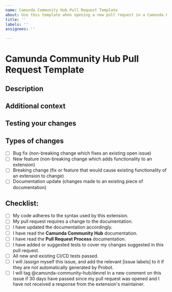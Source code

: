 ```yaml
---
name: Camunda Community Hub Pull Request Template
about: Use this template when opening a new pull request in a Camunda Community extension repository.
title: ''
labels: ''
assignees: ''

---
```


# Camunda Community Hub Pull Request Template

<!--- Provide a general summary of your changes in the issue title above. Do not @ GitHub users in your pull request title. If your extension is still a work in progress, please add [WIP] to the title so that your pull request will not be flagged as mergable. When your PR is ready to be merged, you can remove [WIP] from the title. -->

## Description
<!--- Describe your pull request in detail here -->

## Additional context
<!--- Why is this change needed? What problem does it solve? -->
<!--- If it fixes an open issue, please link to the issue here. -->

## Testing your changes
<!--- Please describe in detail how you tested your changes. -->
<!--- Include any relevant details as to your testing environment, and any tests you ran to determine how/if your change impacts other areas of the extension's codebase, etc. -->

## Types of changes
<!--- What types of changes does your code introduce? Put an `x` in all the boxes that apply: -->
- [ ] Bug fix (non-breaking change which fixes an existing open issue)
- [ ] New feature (non-breaking change which adds functionality to an extension)
- [ ] Breaking change (fix or feature that would cause existing functionality of an extension to change)
- [ ] Documentation update (changes made to an existing piece of documentation)

## Checklist:
<!--- Please review the following points, and put an `x` in all the boxes that apply. -->
<!--- If you're unsure about any of these, don't hesitate to ask. We're here to help! -->
- [ ] My code adheres to the syntax used by this extension.
- [ ] My pull request requires a change to the documentation.
- [ ] I have updated the documentation accordingly.
- [ ] I have read the **Camunda Community Hub** documentation.
- [ ] I have read the **Pull Request Process** documentation.
- [ ] I have added or suggested tests to cover my changes suggested in this pull request.
- [ ] All new and existing CI/CD tests passed.
- [ ] I will /assign myself this issue, and add the relevant [issue labels] to it if they are not automatically generated by Probot.
- [ ] I will tag @camunda-community-hub/devrel in a new comment on this issue if 30 days have passed since my pull request was opened and I have not received a response from the extension's maintainer.
